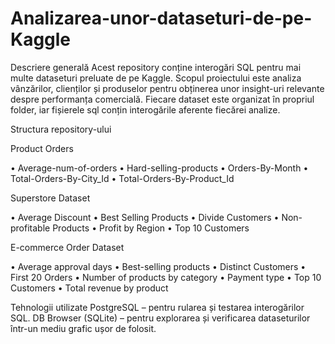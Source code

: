 # Analizarea-unor-dataseturi-de-pe-Kaggle
Descriere generală
  Acest repository conține interogări SQL pentru mai multe dataseturi preluate de pe Kaggle. Scopul proiectului este analiza vânzărilor, clienților și produselor pentru obținerea unor insight-uri relevante despre performanța comercială.
  Fiecare dataset este organizat în propriul folder, iar fișierele sql conțin interogările aferente fiecărei analize.

  Structura repository-ului

Product Orders

•	Average-num-of-orders
•	Hard-selling-products
•	Orders-By-Month
•	Total-Orders-By-City_Id
•	Total-Orders-By-Product_Id

Superstore Dataset

•	Average Discount
•	Best Selling Products
•	Divide Customers
•	Non-profitable Products
•	Profit by Region
•	Top 10 Customers

E-commerce Order Dataset

  •	Average approval days
  •	Best-selling products
  •	Distinct Customers
  •	First 20 Orders
•	Number of products by category
•	Payment type
•	Top 10 Customers
•	Total revenue by product

Tehnologii utilizate
PostgreSQL – pentru rularea și testarea interogărilor SQL.
DB Browser (SQLite) – pentru explorarea și verificarea dataseturilor într-un mediu grafic ușor de folosit.

